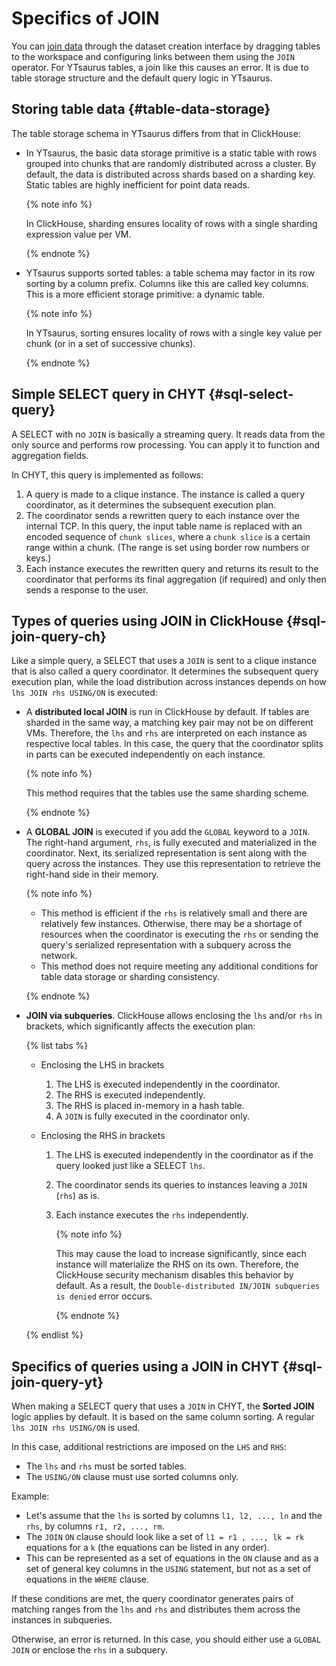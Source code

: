 # Specifics of JOIN

You can [join data](../../dataset/join-data.md) through the dataset creation interface by dragging tables to the workspace and configuring links between them using the `JOIN` operator. For YTsaurus tables, a join like this causes an error. It is due to table storage structure and the default query logic in YTsaurus.

## Storing table data {#table-data-storage}

The table storage schema in YTsaurus differs from that in ClickHouse:

* In YTsaurus, the basic data storage primitive is a static table with rows grouped into chunks that are randomly distributed across a cluster. By default, the data is distributed across shards based on a sharding key. Static tables are highly inefficient for point data reads.

   {% note info %}

   In ClickHouse, sharding ensures locality of rows with a single sharding expression value per VM.

   {% endnote %}

* YTsaurus supports sorted tables: a table schema may factor in its row sorting by a column prefix. Columns like this are called key columns. This is a more efficient storage primitive: a dynamic table.

   {% note info %}

   In YTsaurus, sorting ensures locality of rows with a single key value per chunk (or in a set of successive chunks).

   {% endnote %}

## Simple SELECT query in CHYT {#sql-select-query}

A SELECT with no `JOIN` is basically a streaming query. It reads data from the only source and performs row processing. You can apply it to function and aggregation fields.

In CHYT, this query is implemented as follows:

1. A query is made to a clique instance. The instance is called a query coordinator, as it determines the subsequent execution plan.
1. The coordinator sends a rewritten query to each instance over the internal TCP. In this query, the input table name is replaced with an encoded sequence of `chunk slices`, where a `chunk slice` is a certain range within a chunk. (The range is set using border row numbers or keys.)
1. Each instance executes the rewritten query and returns its result to the coordinator that performs its final aggregation (if required) and only then sends a response to the user.

## Types of queries using JOIN in ClickHouse {#sql-join-query-ch}

Like a simple query, a SELECT that uses a `JOIN` is sent to a clique instance that is also called a query coordinator. It determines the subsequent query execution plan, while the load distribution across instances depends on how `lhs JOIN rhs USING/ON` is executed:

* A **distributed local JOIN** is run in ClickHouse by default. If tables are sharded in the same way, a matching key pair may not be on different VMs. Therefore, the `lhs` and `rhs` are interpreted on each instance as respective local tables. In this case, the query that the coordinator splits in parts can be executed independently on each instance.

   {% note info %}

   This method requires that the tables use the same sharding scheme.

   {% endnote %}

* A **GLOBAL JOIN** is executed if you add the `GLOBAL` keyword to a `JOIN`. The right-hand argument, `rhs`, is fully executed and materialized in the coordinator. Next, its serialized representation is sent along with the query across the instances. They use this representation to retrieve the right-hand side in their memory.

   {% note info %}

   * This method is efficient if the `rhs` is relatively small and there are relatively few instances. Otherwise, there may be a shortage of resources when the coordinator is executing the `rhs` or sending the query's serialized representation with a subquery across the network.
   * This method does not require meeting any additional conditions for table data storage or sharding consistency.

   {% endnote %}

* **JOIN via subqueries**. ClickHouse allows enclosing the `lhs` and/or `rhs` in brackets, which significantly affects the execution plan:

   {% list tabs %}

   - Enclosing the LHS in brackets

      1. The LHS is executed independently in the coordinator.
      1. The RHS is executed independently.
      1. The RHS is placed in-memory in a hash table.
      1. A `JOIN` is fully executed in the coordinator only.

   - Enclosing the RHS in brackets

      1. The LHS is executed independently in the coordinator as if the query looked just like a SELECT `lhs`.
      1. The coordinator sends its queries to instances leaving a `JOIN` (`rhs`) as is.
      1. Each instance executes the `rhs` independently.

         {% note info %}

         This may cause the load to increase significantly, since each instance will materialize the RHS on its own. Therefore, the ClickHouse security mechanism disables this behavior by default. As a result, the `Double-distributed IN/JOIN subqueries is denied` error occurs.

         {% endnote %}

   {% endlist %}

## Specifics of queries using a JOIN in CHYT {#sql-join-query-yt}

When making a SELECT query that uses a `JOIN` in CHYT, the **Sorted JOIN** logic applies by default. It is based on the same column sorting. A regular `lhs JOIN rhs USING/ON` is used.

In this case, additional restrictions are imposed on the `LHS` and `RHS`:

* The `lhs` and `rhs` must be sorted tables.
* The `USING/ON` clause must use sorted columns only.

Example:

* Let's assume that the `lhs` is sorted by columns `l1, l2, ..., ln` and the `rhs`, by columns `r1, r2, ..., rm`.
* The `JOIN` `ON` clause should look like a set of `l1 = r1 , ..., lk = rk` equations for a `k` (the equations can be listed in any order).
* This can be represented as a set of equations in the `ON` clause and as a set of general key columns in the `USING` statement, but not as a set of equations in the `WHERE` clause.

If these conditions are met, the query coordinator generates pairs of matching ranges from the `lhs` and `rhs` and distributes them across the instances in subqueries.

Otherwise, an error is returned. In this case, you should either use a `GLOBAL JOIN` or enclose the `rhs` in a subquery.
